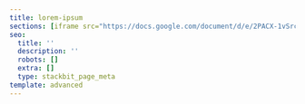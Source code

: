 ```yaml
---
title: lorem-ipsum
sections: [iframe src="https://docs.google.com/document/d/e/2PACX-1vSrc3dnPi8ULvcA_zd0Np6npjViWBbwMLyOTwpNWs50-3rt65x7nLySy5gUesHyAKQnKRtdp6jjI9id/pub?embedded=true"></iframe>]
seo:
  title: ''
  description: ''
  robots: []
  extra: []
  type: stackbit_page_meta
template: advanced
---
```

